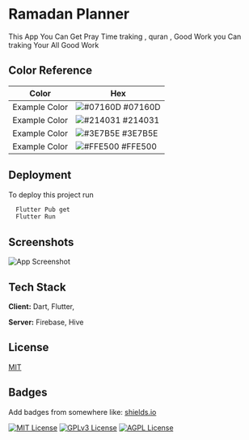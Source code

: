 
# Ramadan Planner

This App You Can Get Pray Time traking , quran , Good Work you Can traking Your All Good Work 

## Color Reference

| Color             | Hex                                                                |
| ----------------- | ------------------------------------------------------------------ |
| Example Color | ![#07160D](https://via.placeholder.com/10/07160D?text=+) #07160D |
| Example Color | ![#214031](https://via.placeholder.com/10/214031?text=+) #214031 |
| Example Color | ![#3E7B5E](https://via.placeholder.com/10/00b48a?text=+) #3E7B5E |
| Example Color | ![#FFE500](https://via.placeholder.com/10/3E7B5E?text=+) #FFE500 |


## Deployment

To deploy this project run

```bash
  Flutter Pub get 
  Flutter Run
```


## Screenshots

![App Screenshot](https://cdn.dribbble.com/users/4383731/screenshots/15469115/media/a5f1811d4d86993292353c941419fd07.png?compress=1&resize=1000x750&vertical=top)


## Tech Stack

**Client:** Dart, Flutter, 

**Server:** Firebase, Hive


## License

[MIT](https://choosealicense.com/licenses/mit/)


## Badges

Add badges from somewhere like: [shields.io](https://shields.io/)

[![MIT License](https://img.shields.io/badge/License-MIT-green.svg)](https://choosealicense.com/licenses/mit/)
[![GPLv3 License](https://img.shields.io/badge/License-GPL%20v3-yellow.svg)](https://opensource.org/licenses/)
[![AGPL License](https://img.shields.io/badge/license-AGPL-blue.svg)](http://www.gnu.org/licenses/agpl-3.0)

